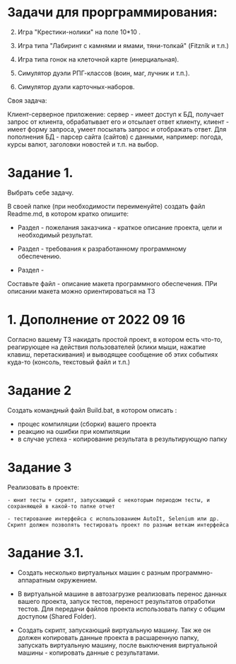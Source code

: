 
# Задачи для прорграммирования:

2. Игра "Крестики-нолики" на поле 10*10 .

3. Игра типа "Лабиринт с камнями и ямами, тяни-толкай" (Fitznik и т.п.)

4. Игра типа гонок на клеточной карте (инерциальная).

5. Симулятор дуэли РПГ-классов (воин, маг, лучник и т.п.).

6. Симулятор дуэли карточных-наборов.

Своя задача:

Клиент-серверное приложение: сервер - имеет доступ к БД, получает запрос от клиента, обрабатывает его и отсылает ответ клиенту, клиент - имеет форму запроса, умеет посылать запрос и отображать ответ. Для пополнения БД - парсер сайта (сайтов) с данными, например: погода, курсы валют, заголовки новостей и т.п. на выбор.


# Задание 1.

Выбрать себе задачу.

В своей папке (при необходимости переименуйте) создать файл Readme.md, в котором кратко опишите:

- Раздел - пожелания заказчика - краткое описание проекта, цели и необходимый результат.

- Раздел - требования к разработанному программному обеспечению.

- Раздел - 

Составьте файл - описание макета программного обеспечения. ПРи описании макета можно ориентироваться на ТЗ 

# 1. Дополнение от 2022 09 16

Согласно вашему ТЗ накидать простой проект, в котором есть что-то, реагирующее на действия пользователей (клики мыши, нажатие клавиш, перетаскивания) и выводящее сообщение об этих событиях куда-то (консоль, текстовый файл и т.п.)

# Задание 2

Создать командный файл Build.bat, в котором описать :
- процес компиляции (сборки) вашего проекта
- реакцию на ошибки при компиляции
- в случае успеха - копирование результата в результирующую папку

# Задание 3

Реализовать в проекте:

    - юнит тесты + скрипт, запускающий с некоторым периодом тесты, и сохраняющей в какой-то папке отчет

    - тестирование интерфейса с использованием AutoIt, Selenium или др. Скрипт должен позволять тестировать проект по разным веткам интерфейса

# Задание 3.1.    

- Создать несколько виртуальных машин с разным программно-аппаратным окружением.

- В виртуальной машине в автозагрузке реализовать перенос данных вашего проекта, запуск тестов, переност результатов отработки тестов. Для передачи файлов проекта использовать папку с общим доступом (Shared Folder). 

- Создать скрипт, запускающий виртуальную машину.  Так же он должен копировать данные проекта в расшаренную папку, запускать виртуальную машину, после выключения виртуальной машины - копировать данные с результатами.